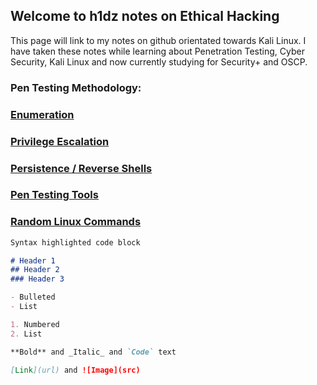 ## Welcome to h1dz notes on Ethical Hacking

This page will link to my notes on github orientated towards Kali Linux. 
I have taken these notes while learning about Penetration Testing, Cyber Security, Kali Linux and now currently studying for Security+ and OSCP.

### Pen Testing Methodology:
### [Enumeration](https://github.com/h1dz/kali/blob/Methodology/Enumeration)          
### [Privilege Escalation](https://github.com/h1dz/kali/blob/Methodology/Privilege-Escalation)            
### [Persistence / Reverse Shells](https://github.com/h1dz/kali/blob/Methodology/Persistence-Reverse%20Shells)



### [Pen Testing Tools](https://github.com/h1dz/kali/tree/Tools)

### [Random Linux Commands](https://github.com/h1dz/kali/blob/Commands/Basic%20Linux%20Commands)



```markdown
Syntax highlighted code block

# Header 1
## Header 2
### Header 3

- Bulleted
- List

1. Numbered
2. List

**Bold** and _Italic_ and `Code` text

[Link](url) and ![Image](src)
```

